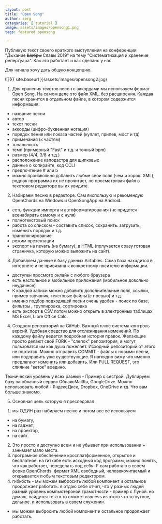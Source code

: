 ```yaml
---
layout: post
title: "Open Song"
author: serg
categories: [ tutorial ]
image: assets/images/opensong1.png
tags: featured opensong 

---
```


Публикую текст своего краткого выступления на конференции "Дыхание ~~Шобры~~ Славы 2019" на тему
"Систематизация и хранение репертуара". Как это работает и как сделано у нас.

Для начала хочу дать общую концепцию.

![]({{ site.baseurl }}/assets/images/opensong2.jpg)

1. Для хранения текстов песен с аккордами мы используем формат Open Song. На самом деле это файл XML, без расширения.
Каждая песня хранится в отдельном файле, в котором содержится информация:
- название песни
- автор
- текст песни 
- аккорды (цифро-буквенная нотация)
- порядок пения или показа частей (куплет, припев, мост и тд)
- примечания (к частям)
- тональность
- темп (примерный "Fast" и т.д. и точный bpm)
- размер (4/4, 3/8 и т.д.)
- расположение каподастра для щипковых
- данные о копирайте, код CCLI
- предпочтение # или b
- можно произвольно добавить любые свои поля (чем и хорош XML), родная программа их  не прочитает, но просматривая файл в текстовом редакторе вы их увидите.

2. Набираем песню в редакторе. Сам яиспользую и рекомендую OpenChords на Windows и OpenSongApp на Android.
- есть функции импорта и автоформатирования (не придется всенабирать самому и с нуля)
- полнотекстовый поиск
- работа со списком - составить список, сохранить. загрузить, изменить порядок и т.д.
- транспонирование
- режим презентации
- экспорт на печать (на бумагу), в HTML (получается  сразу готовая страничка, которую можно выложить на сайт).

3. Добавляем данные в базу данных Airtables.
Сама база находится в интернете и не привязана к конкретному носителю информации. 
- доступен просмотр онлайн с любого браузера
- есть настольное и мобильное приложения (мобильное довольно неудачное)
- К каждой записи можно добавить дополнительные поля, ссылки, пример звучания, текстовые файлы (с превью) и т.д.
- именно подбор подходящей песни очень удобен - поиск по базе, фильтры , группировка, сортировка
- есть экспорт в CSV потом можно открыть в электронных таблицах MS Excel, Libre Office Calc.

4. Создаем репозиторий на GitHub.
Важный плюс система контроль версий. Удобная средство для отслеживания изменений. По каждому файлу ведется подробная история правок. Желающие просто делают свой FORK - "слепок" репозитория, и могут пользоватся им как душа пожелает. Исходный репозиторий от этого не портится.
Можно отправить COMMIT - файлы с новыми песни, или подправить уже существующие. Я наглядно вижу что именно предлагают изменить или добавить. Или PULL REQUEST, это слияние "веток" воедино.

Технический уровень у всех разный - Пример с сестрой.
Дублируем базу на облачный сервис ОблакоMailRu, GoogleDrive. 
Можно использовать любой - ЯндексДиск, Dropbox, OneDrive и тд. Что вам больше знакомо.


5. Основная цель которую я преследовал 
1) мы ОДИН раз набираем песню и потом все её используем
- на бумагу,
- на гаджет,
- на проектор,
- на сайт.
2) Это просто и доступно всем и не убывает при использовании + занимает мало места.
3) програмное обеспечение кросплатформенное, открытое и бесплатное. на гитхабе есть исходный код программ, можно понять, что как работает, переделать под себя. Я сам работаю в своем форке OpenChords.  формат XML свободный, человекочитаемый и открывается любым текстовым редактором.
4) гибкость - мы можем выбросить любой компонент и остальное продолжает работать.
я отдаю себе отчет, что у разных людей разный уровень компьютероной грамотности - пример с Луной.
но думаю, найдутся те кто то сможет извлечь из этого что то путное, дельное. и использовать в своем служении.
+ мы можем выбросить любой компонент и остальное продолжает работать.
